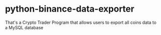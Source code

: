 # python-binance-data-exporter
That's a Crypto Trader Program that allows users to export all coins data to a MySQL database
